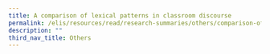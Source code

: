 ```yaml
---
title: A comparison of lexical patterns in classroom discourse
permalink: /elis/resources/read/research-summaries/others/comparison-of-lexical-patterns-in-classroom-discourse/
description: ""
third_nav_title: Others
---
```

